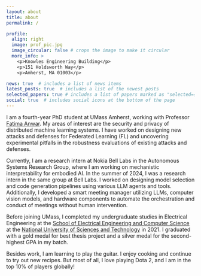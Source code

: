 ```yaml
---
layout: about
title: about
permalink: /

profile:
  align: right
  image: prof_pic.jpg
  image_circular: false # crops the image to make it circular
  more_info: >
    <p>Knowles Engineering Building</p>
    <p>151 Holdsworth Way</p>
    <p>Amherst, MA 01003</p>

news: true  # includes a list of news items
latest_posts: true  # includes a list of the newest posts
selected_papers: true # includes a list of papers marked as "selected={true}"
social: true  # includes social icons at the bottom of the page
---
```


I am a fourth-year PhD student at UMass Amherst, working with Professor [Fatima Anwar](https://people.umass.edu/fanwar/). My areas of interest are the security and privacy of distributed machine learning systems. I have worked on designing new attacks and defenses for Federated Learning (FL) and uncovering experimental pitfalls in the robustness evaluations of existing attacks and defenses.

Currently, I am a research intern at Nokia Bell Labs in the Autonomous Systems Research Group, where I am working on mechanistic interpretability for embodied AI.
In the summer of 2024, I was a research intern in the same group at Bell Labs. I worked on designing model selection and code generation pipelines using various LLM agents and tools. Additionally, I developed a smart meeting manager utilizing LLMs, computer vision models, and hardware components to automate the orchestration and conduct of meetings without human intervention.

Before joining UMass, I completed my undergraduate studies in Electrical Engineering at the [School of Electrical Engineering and Computer Science](https://seecs.nust.edu.pk) at the [National University of Sciences and Technology](https://nust.edu.pk) in 2021. I graduated with a gold medal for best thesis project and a silver medal for the second-highest GPA in my batch.

Besides work, I am learning to play the guitar. I enjoy cooking and continue to try out new recipes. But most of all, I love playing Dota 2, and I am in the top 10% of players globally!
